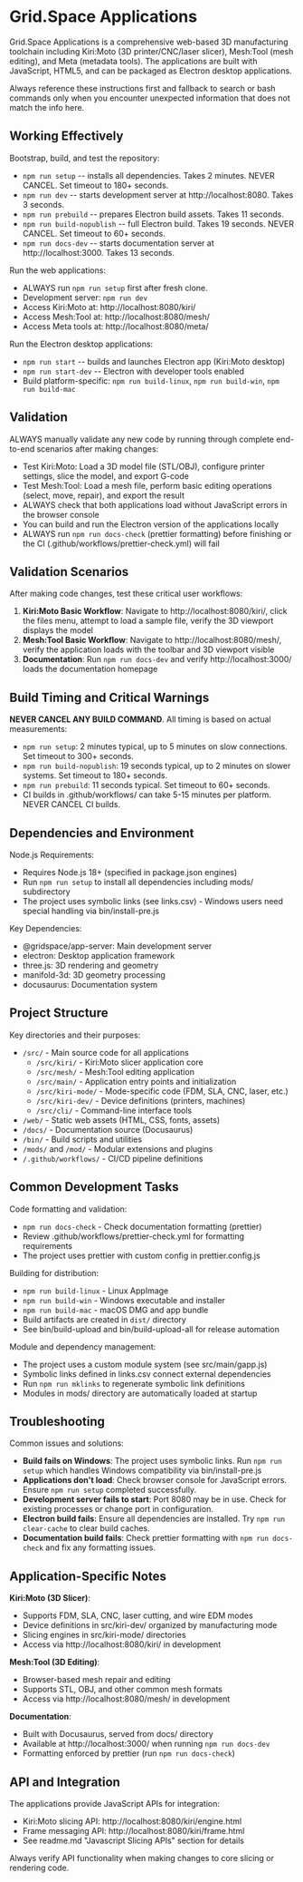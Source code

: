 # Grid.Space Applications

Grid.Space Applications is a comprehensive web-based 3D manufacturing toolchain including Kiri:Moto (3D printer/CNC/laser slicer), Mesh:Tool (mesh editing), and Meta (metadata tools). The applications are built with JavaScript, HTML5, and can be packaged as Electron desktop applications.

Always reference these instructions first and fallback to search or bash commands only when you encounter unexpected information that does not match the info here.

## Working Effectively

Bootstrap, build, and test the repository:
- `npm run setup` -- installs all dependencies. Takes 2 minutes. NEVER CANCEL. Set timeout to 180+ seconds.
- `npm run dev` -- starts development server at http://localhost:8080. Takes 3 seconds.
- `npm run prebuild` -- prepares Electron build assets. Takes 11 seconds.
- `npm run build-nopublish` -- full Electron build. Takes 19 seconds. NEVER CANCEL. Set timeout to 60+ seconds.
- `npm run docs-dev` -- starts documentation server at http://localhost:3000. Takes 13 seconds.

Run the web applications:
- ALWAYS run `npm run setup` first after fresh clone.
- Development server: `npm run dev` 
- Access Kiri:Moto at: http://localhost:8080/kiri/
- Access Mesh:Tool at: http://localhost:8080/mesh/
- Access Meta tools at: http://localhost:8080/meta/

Run the Electron desktop applications:
- `npm run start` -- builds and launches Electron app (Kiri:Moto desktop)
- `npm run start-dev` -- Electron with developer tools enabled
- Build platform-specific: `npm run build-linux`, `npm run build-win`, `npm run build-mac`

## Validation

ALWAYS manually validate any new code by running through complete end-to-end scenarios after making changes:
- Test Kiri:Moto: Load a 3D model file (STL/OBJ), configure printer settings, slice the model, and export G-code
- Test Mesh:Tool: Load a mesh file, perform basic editing operations (select, move, repair), and export the result
- ALWAYS check that both applications load without JavaScript errors in the browser console
- You can build and run the Electron version of the applications locally
- ALWAYS run `npm run docs-check` (prettier formatting) before finishing or the CI (.github/workflows/prettier-check.yml) will fail

## Validation Scenarios

After making code changes, test these critical user workflows:
1. **Kiri:Moto Basic Workflow**: Navigate to http://localhost:8080/kiri/, click the files menu, attempt to load a sample file, verify the 3D viewport displays the model
2. **Mesh:Tool Basic Workflow**: Navigate to http://localhost:8080/mesh/, verify the application loads with the toolbar and 3D viewport visible
3. **Documentation**: Run `npm run docs-dev` and verify http://localhost:3000/ loads the documentation homepage

## Build Timing and Critical Warnings

**NEVER CANCEL ANY BUILD COMMAND**. All timing is based on actual measurements:
- `npm run setup`: 2 minutes typical, up to 5 minutes on slow connections. Set timeout to 300+ seconds.
- `npm run build-nopublish`: 19 seconds typical, up to 2 minutes on slower systems. Set timeout to 180+ seconds.
- `npm run prebuild`: 11 seconds typical. Set timeout to 60+ seconds.
- CI builds in .github/workflows/ can take 5-15 minutes per platform. NEVER CANCEL CI builds.

## Dependencies and Environment

Node.js Requirements:
- Requires Node.js 18+ (specified in package.json engines)
- Run `npm run setup` to install all dependencies including mods/ subdirectory
- The project uses symbolic links (see links.csv) - Windows users need special handling via bin/install-pre.js

Key Dependencies:
- @gridspace/app-server: Main development server
- electron: Desktop application framework  
- three.js: 3D rendering and geometry
- manifold-3d: 3D geometry processing
- docusaurus: Documentation system

## Project Structure

Key directories and their purposes:
- `/src/` - Main source code for all applications
  - `/src/kiri/` - Kiri:Moto slicer application core
  - `/src/mesh/` - Mesh:Tool editing application
  - `/src/main/` - Application entry points and initialization
  - `/src/kiri-mode/` - Mode-specific code (FDM, SLA, CNC, laser, etc.)
  - `/src/kiri-dev/` - Device definitions (printers, machines)
  - `/src/cli/` - Command-line interface tools
- `/web/` - Static web assets (HTML, CSS, fonts, assets)
- `/docs/` - Documentation source (Docusaurus)
- `/bin/` - Build scripts and utilities
- `/mods/` and `/mod/` - Modular extensions and plugins
- `/.github/workflows/` - CI/CD pipeline definitions

## Common Development Tasks

Code formatting and validation:
- `npm run docs-check` - Check documentation formatting (prettier)
- Review .github/workflows/prettier-check.yml for formatting requirements
- The project uses prettier with custom config in prettier.config.js

Building for distribution:
- `npm run build-linux` - Linux AppImage
- `npm run build-win` - Windows executable and installer  
- `npm run build-mac` - macOS DMG and app bundle
- Build artifacts are created in `dist/` directory
- See bin/build-upload and bin/build-upload-all for release automation

Module and dependency management:
- The project uses a custom module system (see src/main/gapp.js)
- Symbolic links defined in links.csv connect external dependencies
- Run `npm run mklinks` to regenerate symbolic link definitions
- Modules in mods/ directory are automatically loaded at startup

## Troubleshooting

Common issues and solutions:
- **Build fails on Windows**: The project uses symbolic links. Run `npm run setup` which handles Windows compatibility via bin/install-pre.js
- **Applications don't load**: Check browser console for JavaScript errors. Ensure `npm run setup` completed successfully.
- **Development server fails to start**: Port 8080 may be in use. Check for existing processes or change port in configuration.
- **Electron build fails**: Ensure all dependencies are installed. Try `npm run clear-cache` to clear build caches.
- **Documentation build fails**: Check prettier formatting with `npm run docs-check` and fix any formatting issues.

## Application-Specific Notes

**Kiri:Moto (3D Slicer)**:
- Supports FDM, SLA, CNC, laser cutting, and wire EDM modes
- Device definitions in src/kiri-dev/ organized by manufacturing mode
- Slicing engines in src/kiri-mode/ directories
- Access via http://localhost:8080/kiri/ in development

**Mesh:Tool (3D Editing)**:
- Browser-based mesh repair and editing
- Supports STL, OBJ, and other common mesh formats  
- Access via http://localhost:8080/mesh/ in development

**Documentation**:
- Built with Docusaurus, served from docs/ directory
- Available at http://localhost:3000/ when running `npm run docs-dev`
- Formatting enforced by prettier (run `npm run docs-check`)

## API and Integration

The applications provide JavaScript APIs for integration:
- Kiri:Moto slicing API: http://localhost:8080/kiri/engine.html
- Frame messaging API: http://localhost:8080/kiri/frame.html
- See readme.md "Javascript Slicing APIs" section for details

Always verify API functionality when making changes to core slicing or rendering code.